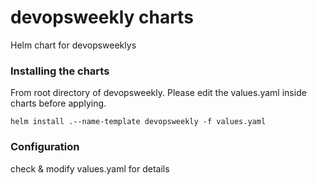 # devopsweekly charts
Helm chart for devopsweeklys

### Installing the charts
From root directory of devopsweekly. Please edit the values.yaml inside charts before applying.
```
helm install .--name-template devopsweekly -f values.yaml
```

### Configuration
check & modify values.yaml for details
